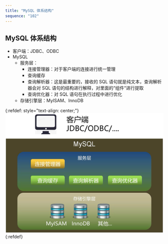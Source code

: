 ```yaml
---
title: "MySQL 体系结构"
sequence: "102"
---
```


## MySQL 体系结构

- 客户端：JDBC、ODBC
- MySQL
    - 服务层：
        - 连接管理器：对于客户端的连接进行统一管理
        - 查询缓存
        - 查询解析器：这是最重要的，接收的 SQL 语句就是纯文本，查询解析器会对 SQL 语句的结构进行解释，对里面的“组件“进行提取
        - 查询优化器：对 SQL 语句在执行过程中进行优化
    - 存储引擎层：MyISAM、InnoDB

{:refdef: style="text-align: center;"}
![](/assets/images/db/mysql/mysql-architecture.png)
{:refdef}


